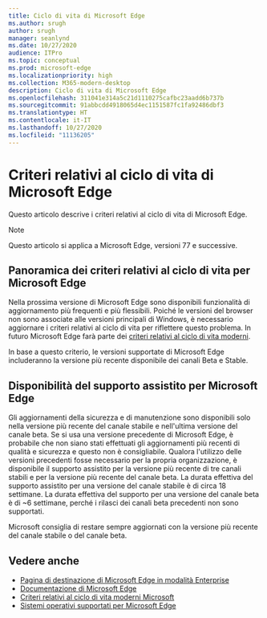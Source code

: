 ```yaml
---
title: Ciclo di vita di Microsoft Edge
ms.author: srugh
author: srugh
manager: seanlynd
ms.date: 10/27/2020
audience: ITPro
ms.topic: conceptual
ms.prod: microsoft-edge
ms.localizationpriority: high
ms.collection: M365-modern-desktop
description: Ciclo di vita di Microsoft Edge
ms.openlocfilehash: 311041e314a5c21d1110275cafbc23aadd6b737b
ms.sourcegitcommit: 91abbcdd4918065d4ec1151587fc1fa92486dbf3
ms.translationtype: HT
ms.contentlocale: it-IT
ms.lasthandoff: 10/27/2020
ms.locfileid: "11136205"
---
```

# Criteri relativi al ciclo di vita di Microsoft Edge

Questo articolo descrive i criteri relativi al ciclo di vita di Microsoft Edge.

> [!NOTE]
> Questo articolo si applica a Microsoft Edge, versioni 77 e successive.

## Panoramica dei criteri relativi al ciclo di vita per Microsoft Edge

Nella prossima versione di Microsoft Edge sono disponibili funzionalità di aggiornamento più frequenti e più flessibili. Poiché le versioni del browser non sono associate alle versioni principali di Windows, è necessario aggiornare i criteri relativi al ciclo di vita per riflettere questo problema. In futuro Microsoft Edge farà parte dei [criteri relativi al ciclo di vita moderni](https://support.microsoft.com/help/30881/modern-lifecycle-policy).

In base a questo criterio, le versioni supportate di Microsoft Edge includeranno la versione più recente disponibile dei canali Beta e Stable.

## Disponibilità del supporto assistito per Microsoft Edge
Gli aggiornamenti della sicurezza e di manutenzione sono disponibili solo nella versione più recente del canale stabile e nell'ultima versione del canale beta. Se si usa una versione precedente di Microsoft Edge, è probabile che non siano stati effettuati gli aggiornamenti più recenti di qualità e sicurezza e questo non è consigliabile. Qualora l'utilizzo delle versioni precedenti fosse necessario per la propria organizzazione, è disponibile il supporto assistito per la versione più recente di tre canali stabili e per la versione più recente del canale beta.  La durata effettiva del supporto assistito per una versione del canale stabile è di circa 18 settimane. La durata effettiva del supporto per una versione del canale beta è di ~6 settimane, perché i rilasci dei canali beta precedenti non sono supportati.

Microsoft consiglia di restare sempre aggiornati con la versione più recente del canale stabile o del canale beta.



## Vedere anche

- [Pagina di destinazione di Microsoft Edge in modalità Enterprise](https://aka.ms/EdgeEnterprise)
- [Documentazione di Microsoft Edge](https://docs.microsoft.com/DeployEdge/)
- [Criteri relativi al ciclo di vita moderni Microsoft](https://support.microsoft.com/help/30881/modern-lifecycle-policy)
- [Sistemi operativi supportati per Microsoft Edge](https://docs.microsoft.com/DeployEdge/microsoft-edge-supported-operating-systems)
